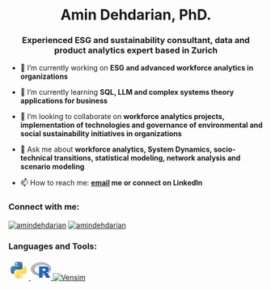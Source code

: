<h1 align="center"> Amin Dehdarian, PhD.</h1>
<h3 align="center">Experienced ESG and sustainability consultant, data and product analytics expert based in Zurich</h3>

- 🔭 I’m currently working on **ESG and advanced workforce analytics in organizations**

- 🌱 I’m currently learning **SQL, LLM and complex systems theory applications for business**

- 👯 I’m looking to collaborate on **workforce analytics projects, implementation of technologies and governance of environmental and social sustainability initiatives in organizations**

- 💬 Ask me about **workforce analytics, System Dynamics, socio-technical transitions, statistical modeling, network analysis and scenario modeling**

- 📫 How to reach me: **[email](mailto:amindehdarian@proton.me) me or connect on LinkedIn**

<h3 align="left">Connect with me:</h3>
<p align="left">
<a href="https://twitter.com/amindehdarian" target="blank"><img align="center" src="https://raw.githubusercontent.com/rahuldkjain/github-profile-readme-generator/master/src/images/icons/Social/twitter.svg" alt="amindehdarian" height="30" width="40" /></a>
<a href="https://linkedin.com/in/amindehdarian" target="blank"><img align="center" src="https://raw.githubusercontent.com/rahuldkjain/github-profile-readme-generator/master/src/images/icons/Social/linked-in-alt.svg" alt="amindehdarian" height="30" width="40" /></a>
</p>

<h3 align="left">Languages and Tools:</h3>
<p align="left">
  <a href="https://www.python.org" target="_blank" rel="noreferrer">
    <img src="https://raw.githubusercontent.com/devicons/devicon/master/icons/python/python-original.svg" alt="python" width="40" height="40"/>
  </a>
  <a href="https://www.r-project.org" target="_blank" rel="noreferrer">
    <img src="https://raw.githubusercontent.com/devicons/devicon/master/icons/r/r-original.svg" alt="R" width="40" height="40"/>
  </a>
  <a href="https://vensim.com" target="_blank" rel="noreferrer">
    <img src="https://vensim.com/wp-content/uploads/2023/06/Vensim-KsmVentanasm.png" alt="Vensim" width="40" height="40"/>
  </a>
</p>


